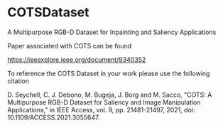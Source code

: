 # COTSDataset
A Multipurpose RGB-D Dataset for Inpainting and Saliency Applications

Paper associated with COTS can be found 

https://ieeexplore.ieee.org/document/9340352

To reference the COTS Dataset in your work please use the following citation

D. Seychell, C. J. Debono, M. Bugeja, J. Borg and M. Sacco, "COTS: A Multipurpose RGB-D Dataset for Saliency and Image Manipulation Applications," in IEEE Access, vol. 9, pp. 21481-21497, 2021, doi: 10.1109/ACCESS.2021.3055647.
